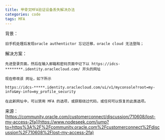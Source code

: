 ```yaml
---
title: 甲骨文MFA验证设备丢失解决办法
categories: code
tags: MFA
---
```


背景：

```
旧手机处理后发现oracle authentictor 忘记迁移，oracle cloud 无法登陆；
```

解决方案：

```
先进登录页面，然后在输入邮箱和密码页面中记下以 https://idcs-********.identity.oraclecloud.com/ 开头的网址

现在修改该 网址，如下所示

https://idcs-*****.identity.oraclecloud.com/ui/v1/myconsole?root=my-info&my-info=my_profile_security

在此新网址中，可以禁用 MFA 的选项，或获取绕过代码，或任何可以恢复的此类选项。
```

来源：[https://community.oracle.com/customerconnect/discussion/710608/lost-my-access-2fa](https://www.nodeseek.com/jump?to=https%3A%2F%2Fcommunity.oracle.com%2Fcustomerconnect%2Fdiscussion%2F710608%2Flost-my-access-2fa)